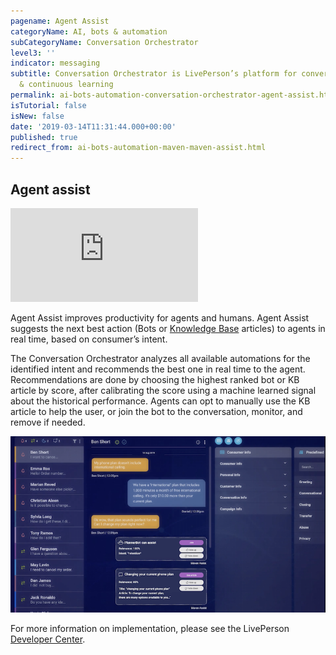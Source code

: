 ```yaml
---
pagename: Agent Assist
categoryName: AI, bots & automation
subCategoryName: Conversation Orchestrator
level3: ''
indicator: messaging
subtitle: Conversation Orchestrator is LivePerson’s platform for conversational orchestration
  & continuous learning
permalink: ai-bots-automation-conversation-orchestrator-agent-assist.html
isTutorial: false
isNew: false
date: '2019-03-14T11:31:44.000+00:00'
published: true
redirect_from: ai-bots-automation-maven-maven-assist.html
---
```


## Agent assist

<iframe style="max-width: 750px;" src="https://player.vimeo.com/video/337493310" frameborder="0" webkitallowfullscreen mozallowfullscreen allowfullscreen></iframe>


Agent Assist improves productivity for agents and humans. Agent Assist suggests the next best action (Bots or [Knowledge Base](https://developers.liveperson.com/conversation-builder-knowledge-base.html) articles) to agents in real time, based on consumer’s intent.

The Conversation Orchestrator analyzes all available automations for the identified intent and recommends the best one in real time to the agent. Recommendations are done by choosing the highest ranked bot or KB article by score, after calibrating the score using a machine learned signal about the historical performance. Agents can opt to manually use the KB article to help the user, or join the bot to the conversation, monitor, and remove if needed.

<img class="fancyimage" width="800" src="img/maven-assist-RA.png">

For more information on implementation, please see the LivePerson [Developer Center](https://developers.liveperson.com/maven-maven-assist-overview.html).
